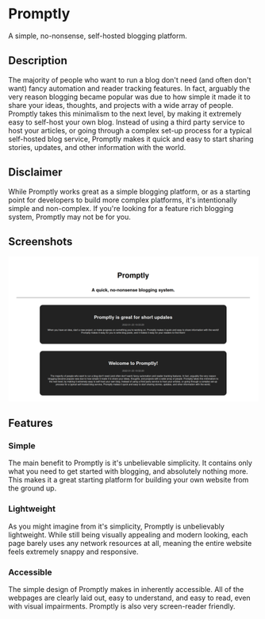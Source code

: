# Promptly
A simple, no-nonsense, self-hosted blogging platform.


## Description

The majority of people who want to run a blog don't need (and often don't want) fancy automation and reader tracking features. In fact, arguably the very reason blogging became popular was due to how simple it made it to share your ideas, thoughts, and projects with a wide array of people. Promptly takes this minimalism to the next level, by making it extremely easy to self-host your own blog. Instead of using a third party service to host your articles, or going through a complex set-up process for a typical self-hosted blog service, Promptly makes it quick and easy to start sharing stories, updates, and other information with the world.


## Disclaimer

While Promptly works great as a simple blogging platform, or as a starting point for developers to build more complex platforms, it's intentionally simple and non-complex. If you're looking for a feature rich blogging system, Promptly may not be for you.


## Screenshots
![Main Promptly interface with a few sample blog posts](assets/screenshots/screenshot1.png)


## Features

### Simple

The main benefit to Promptly is it's unbelievable simplicity. It contains only what you need to get started with blogging, and absolutely nothing more. This makes it a great starting platform for building your own website from the ground up.

### Lightweight

As you might imagine from it's simplicity, Promptly is unbelievably lightweight. While still being visually appealing and modern looking, each page barely uses any network resources at all, meaning the entire website feels extremely snappy and responsive.

### Accessible

The simple design of Promptly makes in inherently accessible. All of the webpages are clearly laid out, easy to understand, and easy to read, even with visual impairments. Promptly is also very screen-reader friendly.
